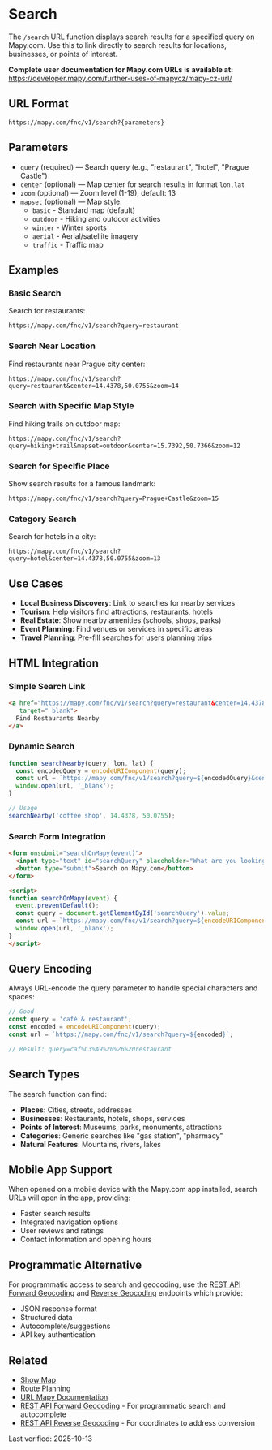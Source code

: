 # Search

The `/search` URL function displays search results for a specified query on Mapy.com. Use this to link directly to search results for locations, businesses, or points of interest.

**Complete user documentation for Mapy.com URLs is available at:**  
https://developer.mapy.com/further-uses-of-mapycz/mapy-cz-url/

## URL Format

```
https://mapy.com/fnc/v1/search?{parameters}
```

## Parameters

- `query` (required) — Search query (e.g., "restaurant", "hotel", "Prague Castle")
- `center` (optional) — Map center for search results in format `lon,lat`
- `zoom` (optional) — Zoom level (1-19), default: 13
- `mapset` (optional) — Map style:
  - `basic` - Standard map (default)
  - `outdoor` - Hiking and outdoor activities
  - `winter` - Winter sports
  - `aerial` - Aerial/satellite imagery
  - `traffic` - Traffic map

## Examples

### Basic Search

Search for restaurants:

```
https://mapy.com/fnc/v1/search?query=restaurant
```

### Search Near Location

Find restaurants near Prague city center:

```
https://mapy.com/fnc/v1/search?query=restaurant&center=14.4378,50.0755&zoom=14
```

### Search with Specific Map Style

Find hiking trails on outdoor map:

```
https://mapy.com/fnc/v1/search?query=hiking+trail&mapset=outdoor&center=15.7392,50.7366&zoom=12
```

### Search for Specific Place

Show search results for a famous landmark:

```
https://mapy.com/fnc/v1/search?query=Prague+Castle&zoom=15
```

### Category Search

Search for hotels in a city:

```
https://mapy.com/fnc/v1/search?query=hotel&center=14.4378,50.0755&zoom=13
```

## Use Cases

- **Local Business Discovery**: Link to searches for nearby services
- **Tourism**: Help visitors find attractions, restaurants, hotels
- **Real Estate**: Show nearby amenities (schools, shops, parks)
- **Event Planning**: Find venues or services in specific areas
- **Travel Planning**: Pre-fill searches for users planning trips

## HTML Integration

### Simple Search Link

```html
<a href="https://mapy.com/fnc/v1/search?query=restaurant&center=14.4378,50.0755&zoom=14" 
   target="_blank">
  Find Restaurants Nearby
</a>
```

### Dynamic Search

```js
function searchNearby(query, lon, lat) {
  const encodedQuery = encodeURIComponent(query);
  const url = `https://mapy.com/fnc/v1/search?query=${encodedQuery}&center=${lon},${lat}&zoom=14`;
  window.open(url, '_blank');
}

// Usage
searchNearby('coffee shop', 14.4378, 50.0755);
```

### Search Form Integration

```html
<form onsubmit="searchOnMapy(event)">
  <input type="text" id="searchQuery" placeholder="What are you looking for?">
  <button type="submit">Search on Mapy.com</button>
</form>

<script>
function searchOnMapy(event) {
  event.preventDefault();
  const query = document.getElementById('searchQuery').value;
  const url = `https://mapy.com/fnc/v1/search?query=${encodeURIComponent(query)}`;
  window.open(url, '_blank');
}
</script>
```

## Query Encoding

Always URL-encode the query parameter to handle special characters and spaces:

```js
// Good
const query = 'café & restaurant';
const encoded = encodeURIComponent(query);
const url = `https://mapy.com/fnc/v1/search?query=${encoded}`;

// Result: query=caf%C3%A9%20%26%20restaurant
```

## Search Types

The search function can find:
- **Places**: Cities, streets, addresses
- **Businesses**: Restaurants, hotels, shops, services
- **Points of Interest**: Museums, parks, monuments, attractions
- **Categories**: Generic searches like "gas station", "pharmacy"
- **Natural Features**: Mountains, rivers, lakes

## Mobile App Support

When opened on a mobile device with the Mapy.com app installed, search URLs will open in the app, providing:
- Faster search results
- Integrated navigation options
- User reviews and ratings
- Contact information and opening hours

## Programmatic Alternative

For programmatic access to search and geocoding, use the [REST API Forward Geocoding](../rest-api/forward-geocoding.md) and [Reverse Geocoding](../rest-api/reverse-geocoding.md) endpoints which provide:
- JSON response format
- Structured data
- Autocomplete/suggestions
- API key authentication

## Related

- [Show Map](showmap.md)
- [Route Planning](route.md)
- [URL Mapy Documentation](README.md)
- [REST API Forward Geocoding](../rest-api/forward-geocoding.md) - For programmatic search and autocomplete
- [REST API Reverse Geocoding](../rest-api/reverse-geocoding.md) - For coordinates to address conversion

Last verified: 2025-10-13

